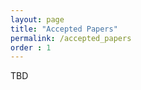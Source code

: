 ```yaml
---
layout: page
title: "Accepted Papers"
permalink: /accepted_papers
order : 1
---
```


TBD
<!-- 
## Archival

***[ChatGPT vs Human-authored Text: Insights into Controllable Text Summarization and Sentence Style Transfer](https://aclanthology.org/2023.acl-srw.1.pdf)***\
Dongqi Pu, Vera Demberg

***[Multi-Dialectal Representation Learning of Sinitic Phonology](https://aclanthology.org/2023.acl-srw.2.pdf)***\
Zhibai Jia

***[Prompt-based Zero-shot Text Classification with Conceptual Knowledge](https://aclanthology.org/2023.acl-srw.4.pdf)***\
Yuqi Wang, Wei Wang, Qi Chen, Kaizhu Huang, Anh Nguyen, Suparna De

***[How do different tokenizers perform on downstream tasks in scriptio continua languages?: A case study in Japanese](https://aclanthology.org/2023.acl-srw.5.pdf)***\
Takuro Fujii, Koki Shibata, Atsuki Yamaguchi, Terufumi Morishita, Yasuhiro Sogawa

***[Semantic-Aware Dynamic Retrospective-Prospective Reasoning for Event-Level Video Question Answering](https://aclanthology.org/2023.acl-srw.7.pdf)***\
Chenyang Lyu, Tianbo Ji, Yvette Graham, Jennifer Foster

***[Jamp: Controlled Japanese Temporal Inference Dataset for Evaluating Generalization Capacity of Language Models](https://aclanthology.org/2023.acl-srw.8.pdf)***\
Tomoki Sugimoto, Yasumasa Onoe, Hitomi Yanaka

***[Constructing Multilingual Code Search Dataset Using Neural Machine Translation](https://aclanthology.org/2023.acl-srw.10.pdf)***\
Ryo Sekizawa, Nan Duan, Shuai Lu, Hitomi Yanaka

***[Multimodal Neural Machine Translation Using Synthetic Images Transformed by Latent Diffusion Model](https://aclanthology.org/2023.acl-srw.12.pdf)***\
Ryoya Yuasa, Akihiro Tamura, Tomoyuki Kajiwara, Takashi Ninomiya, Tsuneo Kato

***[Enhancing Ancient Chinese Understanding with Derived Noisy Syntax Trees](https://aclanthology.org/2023.acl-srw.15.pdf)***\
Ping Wang, Shitou Zhang, Zuchao Li, Jingrui Hou

***[The Turing Quest: Can Transformers Make Good NPCs?](https://aclanthology.org/2023.acl-srw.17.pdf)***\
Qi Chen Gao, Ali Emami

***[Making the Most Out of the Limited Context Length: Predictive Power Varies with Clinical Note Type and Note Section](https://aclanthology.org/2023.acl-srw.18.pdf)***\
Hongyi Zheng, Yixin Zhu, Lavender Jiang, Kyunghyun Cho, Eric Oermann

***[Intriguing Effect of the Correlation Prior on ICD-9 Code Assignment](https://aclanthology.org/2023.acl-srw.19.pdf)***\
Zihao Yang, Chenkang Zhang, Muru Wu, Xujin Liu, Lavender Jiang, Kyunghyun Cho, Eric Oermann

***[Classical Out-of-Distribution Detection Methods Benchmark in Text Classification Tasks](https://aclanthology.org/2023.acl-srw.20.pdf)***\
Mateusz Baran, Joanna Baran, Mateusz Wójcik, Maciej Zięba, Adam Gonczarek

***[Can LMs Store and Retrieve 1-to-N Relational Knowledge?](https://aclanthology.org/2023.acl-srw.22.pdf)***\
Haruki Nagasawa, Benjamin Heinzerling, Kazuma Kokuta, Kentaro Inui

***[Theoretical Linguistics Rivals Embeddings in Language Clustering for Multilingual Named Entity Recognition](https://aclanthology.org/2023.acl-srw.24.pdf)***\
Sakura Imai, Daisuke Kawahara, Naho Orita, Hiromune Oda

***[Native Language Prediction from Gaze: a Reproducibility Study](https://aclanthology.org/2023.acl-srw.26.pdf)***\
Lina Skerath, Paulina Toborek, Anita Zielińska, Maria Barrett, Rob Van Der Goot

***[MedTem2.0: Prompt-based Temporal Classification of Treatment Events from Discharge Summaries](https://aclanthology.org/2023.acl-srw.27.pdf)***\
Yang Cui, Lifeng Han, Goran Nenadic

***[Sudden Semantic Shifts in Swedish NATO discourse](https://aclanthology.org/2023.acl-srw.28.pdf)***\
Brian Bonafilia, Bastiaan Bruinsma, Denitsa Saynova, Moa Johansson

***[Building a Buzzer-quiz Answering System](https://aclanthology.org/2023.acl-srw.29.pdf)***\
Naoya Sugiura, Kosuke Yamada, Ryohei Sasano, Koichi Takeda, Katsuhiko Toyama

***[Probing for Hyperbole in Pre-Trained Language Models](https://aclanthology.org/2023.acl-srw.30.pdf)***\
Nina Schneidermann, Daniel Hershcovich, Bolette Pedersen

***[Towards Efficient Dialogue Processing in the Emergency Response Domain](https://aclanthology.org/2023.acl-srw.31.pdf)***\
Tatiana Anikina

***[I already said that! Degenerating redundant questions in open-domain dialogue systems.](https://aclanthology.org/2023.acl-srw.33.pdf)***\
Long Mai, Julie Carson-berndsen

***[Is a Knowledge-based Response Engaging?: An Analysis on Knowledge-Grounded Dialogue with Information Source Annotation](https://aclanthology.org/2023.acl-srw.34.pdf)***\
Takashi Kodama, Hirokazu Kiyomaru, Yin Jou Huang, Taro Okahisa, Sadao Kurohashi

***[Choosing What to Mask: More Informed Masking for Multimodal Machine Translation](https://aclanthology.org/2023.acl-srw.35.pdf)***\
Julia Sato, Helena Caseli, Lucia Specia

***[Combining Tradition with Modernness: Exploring Event Representations in Vision-and-Language Models for Visual Goal-Step Inference](https://aclanthology.org/2023.acl-srw.36.pdf)***\
Chong Shen, Carina Silberer

***[Data Selection for Fine-tuning Large Language Models Using Transferred Shapley Values](https://aclanthology.org/2023.acl-srw.37.pdf)***\
Stephanie Schoch, Ritwick Mishra, Yangfeng Ji

***[Distractor Generation for Fill-in-the-Blank Exercises by Question Type](https://aclanthology.org/2023.acl-srw.38.pdf)***\
Nana Yoshimi, Tomoyuki Kajiwara, Satoru Uchida, Yuki Arase, Takashi Ninomiya

***[Moral Mimicry: Large Language Models Produce Moral Rationalizations Tailored to Political Identity](https://aclanthology.org/2023.acl-srw.40.pdf)***\
Gabriel Simmons

***[LECO: Improving Early Exiting via Learned Exits and Comparison-based Exiting Mechanism](https://aclanthology.org/2023.acl-srw.43.pdf)***\
Jingfan Zhang, Ming Tan, Pengyu Dai, Wei Zhu

***[Authorship Attribution of Late 19th Century Novels using GAN-BERT](https://aclanthology.org/2023.acl-srw.44.pdf)***\
Kanishka Silva, Burcu Can, Frédéric Blain, Raheem Sarwar, Laura Ugolini, Ruslan Mitkov

***[How-to Guides for Specific Audiences: A Corpus and Initial Findings](https://aclanthology.org/2023.acl-srw.46.pdf)***\
Nicola Fanton, Agnieszka Falenska, Michael Roth

***["When Words Fail, Emojis Prevail": Generating Sarcastic Utterances with Emoji Using Valence Reversal and Semantic Incongruity](https://aclanthology.org/2023.acl-srw.47.pdf)***\
Faria Binte Kader, Nafisa Hossain Nujat, Tasmia Binte Sogir, Mohsinul Kabir, Hasan Mahmud, Md Kamrul Hasan

***[Semantic Accuracy in Natural Language Generation: A Thesis Proposal](https://aclanthology.org/2023.acl-srw.48.pdf)***\
Patricia Schmidtova

***[Math Word Problem Solving by Generating Linguistic Variants of Problem Statements](https://aclanthology.org/2023.acl-srw.49.pdf)***\
Syed Rifat Raiyan, Md Nafis Faiyaz, Shah Md. Jawad Kabir, Mohsinul Kabir, Hasan Mahmud, Md Kamrul Hasan


## Non-Archival

***Detection and Comparison of Abusive and Hate Speech in English and Hinglish with Emojis Using Deep Learning and Non-Deep Learning Techniques***\
Sneha P, Sneha Bhaskara, Srishti Seth, Stuti Mohanty, Preet Kanwal

***Improving Portfolio Management with Signals from Financial News***\
Zhilu Zhang

***Aligning Code-Switching Metrics with Bilingual Behavior***\
Rebecca Pattichis, Sonya Trawick, Dora LaCasse, Rena Torres Cacoullos

***Gender Stereotyping in Popular Children's Videos***\
Tiasa Singha Roy, Mallikarjuna Tupakula, Sumeet Kumar, Ashiqur Khudabukhsh

***Is Anisotropy Inherent to Transformers?***\
Nathan Godey, Éric De La Clergerie, Benoît Sagot

***A State-Vector Framework For Dataset Effects***\
Esmat Sahak, Zining Zhu, Frank Rudzicz

***Geometric Locality of Entity Embeddings in Masked Language Models***\
Masaki Sakata, Sho Yokoi, Benjamin Heinzerling, Kentaro Inui

***Assessing Chain-of-Thought Reasoning against Lexical Negation: A Case Study on Syllogism***\
Mengyu Ye, Tatsuki Kuribayashi, Jun Suzuki, Hiroaki Funayama, Goro Kobayashi

***EvoGrad: An Online Platform for an Evolving Winograd Schema Challenge using Adversarial Human Perturbations***\
Jing Han Sun, Ali Emami

***SWEET: Weakly Supervised Person Name Extraction for Fighting Human Trafficking***\
Javin Liu, Peter Yu, Vidya Sujaya, Pratheeksha Nair, Kellin Pelrine, Reihaneh Rabbany

***Towards Reliable Misinformation Mitigation: Generalization, Uncertainty, and GPT-4***\
Kellin Pelrine, Meilina Reksoprodjo, Caleb Gupta, Joel Christoph, Reihaneh Rabbany


## Finding Papers

***Kanbun-LM: Reading and Translating Classical Chinese in Japanese Methods by Language Models***\
Hao Wang, Hirofumi Shimizu, Daisuke Kawahara

***Predicting Human Translation Difficulty Using Automatic Word Alignment***\
Zheng Wei Lim, Trevor Cohn, Charles Kemp, Ekaterina Vylomova

***Acquiring Frame Element Knowledge with Deep Metric Learning for Semantic Frame Induction***\
Kosuke Yamada, Ryohei Sasano, Koichi Takeda

***Transformer Language Models Handle Word Frequency in Prediction Head***\
Goro Kobayashi, Tatsuki Kuribayashi, Sho Yokoi, Kentaro Inui

***Second Language Acquisition of Neural Language Models***\
Miyu Oba, Tatsuki Kuribayashi, Hiroki Ouchi, Taro Watanabe -->
